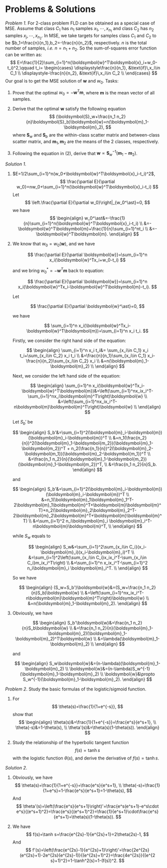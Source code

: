 # Problems & Solutions

*Problem 1.* For 2-class problem FLD can be obtained as a special case of MSE. Assume that class $C_1$ has $n_1$ samples $x_1, \cdots, x_{n_1}$ and class $C_2$ has $n_2$ samples $x_j,\cdots,x_{n_2}$. In MSE, we take targets for samples class $C_1$ and $C_2$ to be $b_1=\frac{n}{n_1},b_2=-\frac{n}{n_2}$, respectively. $n$ is the total number of samples, *i.e.* $n=n_1+n_2$. So the sum-of-squares error function can be written as:
$$
E=\frac{1}{2}\sum_{i=1}^n(\boldsymbol{w}^T\boldsymbol{x}_i+w_0-t_i)^2,\qquad
t_i=
\begin{cases}
\displaystyle\frac{n}{n_1}, &\text{if}\,x_i\in C_1 \\
\displaystyle-\frac{n}{n_2}, &\text{if}\,x_i\in C_2 \\
\end{cases}
$$
Our goal is to get the MSE solution of $\boldsymbol{w}$ and $w_0$. Tasks:

1. Prove that the optimal $w_0=-\boldsymbol{w}^T\boldsymbol{m}$, where $\boldsymbol{m}$ is the mean vector of all samples.

2. Derive that the optimal $\boldsymbol{w}$ satisfy the following equation
   $$
   (\boldsymbol{S}_w+\frac{n_1 n_2}{n}\boldsymbol{S}_b)\boldsymbol{w}=n(\boldsymbol{m}_1-\boldsymbol{m}_2),
   $$
   where $\boldsymbol{S}_w$ and $\boldsymbol{S}_b$ are the within-class scatter matrix and between-class scatter matrix, and $\boldsymbol{m}_1, \boldsymbol{m}_2$ are the means of the 2 classes, respectively.

3. Following the equation in (2), derive that $\boldsymbol{w}\propto\boldsymbol{S}_w^{-1}(\boldsymbol{m}_1-\boldsymbol{m}_2)$.

*Solution 1*.

1. $E=1/2\sum_{i=1}^n(w_0+\boldsymbol{w}^T\boldsymbol{x}_i-t_i)^2$,
   $$
   \frac{\partial E}{\partial w_0}=nw_0+\sum_{i=1}^n(\boldsymbol{w}^T\boldsymbol{x}_i-t_i)
   $$
   Let
   $$
   \left.\frac{\partial E}{\partial w_0}\right|_{w_0^\ast}=0,
   $$
   we have
   $$
   \begin{align}
   w_0^\ast&=-\frac{1}{n}\sum_{i=1}^n(\boldsymbol{w}^T\boldsymbol{x}_i-t_i) \\
   &=-\boldsymbol{w}^T\boldsymbol{m}+\frac{1}{n}\sum_{i=1}^nt_i \\
   &=-\boldsymbol{w}^T\boldsymbol{m}.
   \end{align}
   $$

2. We know that $w_0=w_0(\boldsymbol w)$, and we have

   $$
   \frac{\partial E}{\partial \boldsymbol{w}}=\sum_{i=1}^n x_i(\boldsymbol{w}^Tx_i+w_0-t_i)
   $$

   and we bring $w_0^\ast=-\boldsymbol{w}^T\boldsymbol{m}$ back to equation:

   $$
   \frac{\partial E}{\partial \boldsymbol{w}}=\sum_{i=1}^n x_i(\boldsymbol{w}^Tx_i-\boldsymbol{w}^T\boldsymbol{m}-t_i).
   $$

   Let 
   
   $$
   \frac{\partial E}{\partial \boldsymbol{w}^\ast}=0,
   $$
   
   we have

   $$
   \sum_{i=1}^n x_i(\boldsymbol{w}^Tx_i-\boldsymbol{w}^T\boldsymbol{m})=\sum_{i=1}^n x_i t_i.
   $$

   Firstly, we consider the right hand side of the equation:

   $$
   \begin{align}
   \sum_{i=1}^n x_i t_i&=
   \sum_{x_i\in C_1} x_i t_i+\sum_{x_i\in C_2} x_i t_i \\
   &=\frac{n}{n_1}\sum_{x_i\in C_1} x_i-\frac{n}{n_2}\sum_{x_i\in C_2} x_i \\
   &=n(\boldsymbol{m}_1-\boldsymbol{m}_2) \\
   \end{align}
   $$

   Next, we consider the left hand side of the equation:

   $$
   \begin{align}
   \sum_{i=1}^n x_i(\boldsymbol{w}^Tx_i-\boldsymbol{w}^T\boldsymbol{m})&=\left(\sum_{i=1}^nx_ix_i^T-\sum_{i=1}^nx_i\boldsymbol{m}^T\right)\boldsymbol{w} \\
   &=\left(\sum_{i=1}^nx_ix_i^T-n\boldsymbol{m}\boldsymbol{m}^T\right)\boldsymbol{w} \\
   \end{align}
   $$

   Let $S_b'$ be

   $$
   \begin{align}
   S_b'&=\sum_{i=1}^2(\boldsymbol{m}_i-\boldsymbol{m})(\boldsymbol{m}_i-\boldsymbol{m})^T \\
   &=n_1(\frac{n_2}{n})^2(\boldsymbol{m}_1-\boldsymbol{m_2})(\boldsymbol{m}_1-\boldsymbol{m_2})^T + n_2(\frac{n_1}{n})^2(\boldsymbol{m}_2-\boldsymbol{m_1})(\boldsymbol{m}_2-\boldsymbol{m_1})^T \\
   &=\frac{n_1 n_2}{n}(\boldsymbol{m}_1-\boldsymbol{m_2})(\boldsymbol{m}_1-\boldsymbol{m_2})^T, \\
   &=\frac{n_1 n_2}{n}S_b.
   \end{align}
   $$

   and

   $$
   \begin{align}
   S_b'&=\sum_{i=1}^2(\boldsymbol{m}_i-\boldsymbol{m})(\boldsymbol{m}_i-\boldsymbol{m})^T \\
   &=n_1(\boldsymbol{m}_1\boldsymbol{m}_1^T-2\boldsymbol{m}_1\boldsymbol{m}^T+\boldsymbol{m}\boldsymbol{m}^T)+n_2(\boldsymbol{m}_2\boldsymbol{m}_2^T-2\boldsymbol{m}_2\boldsymbol{m}^T+\boldsymbol{m}\boldsymbol{m}^T) \\
   &=\sum_{i=1}^2 n_i\boldsymbol{m}_i \boldsymbol{m}_i^T-n\boldsymbol{m}\boldsymbol{m}^T, \\
   \end{align}
   $$

   while $S_w$ equals to

   $$
   \begin{align}
   S_w&=\sum_{i=1}^2\sum_{x_i\in C_i}(x_i-\boldsymbol{m}_i)(x_i-\boldsymbol{m}_i)^T \\
   &=\sum_{i=1}^2\left(\sum_{x_i\in C_i}x_ix_i^T-\sum_{x_i\in C_i}m_ix_i^T\right) \\
   &=\sum_{i=1}^n x_ix_i^T-\sum_{i=1}^2 n_i\boldsymbol{m}_i \boldsymbol{m}_i^T. \\
   \end{align}
   $$

   So we have

   $$
   \begin{align}
   (S_w+S_b')\boldsymbol{w}&=(S_w+\frac{n_1 n_2}{n}S_b)\boldsymbol{w} \\
   &=\left(\sum_{i=1}^nx_ix_i^T-n\boldsymbol{m}\boldsymbol{m}^T\right)\boldsymbol{w} \\
   &=n(\boldsymbol{m}_1-\boldsymbol{m}_2).
   \end{align}
   $$

3. Obviously, we have

   $$
   \begin{align}
   S_b'\boldsymbol{w}&=\frac{n_1 n_2}{n}S_b\boldsymbol{w} \\
   &=\frac{n_1 n_2}{n}(\boldsymbol{m}_1-\boldsymbol{m}_2)(\boldsymbol{m}_1-\boldsymbol{m}_2)^T\boldsymbol{w} \\
   &=\lambda(\boldsymbol{m}_1-\boldsymbol{m}_2) \\
   \end{align}
   $$

   and

   $$
   \begin{align}
   S_w\boldsymbol{w}&=(n-\lambda)(\boldsymbol{m}_1-\boldsymbol{m}_2) \\
   \boldsymbol{w}&=(n-\lambda)S_w^{-1}(\boldsymbol{m}_1-\boldsymbol{m}_2) \\
   \boldsymbol{w}&\propto S_w^{-1}(\boldsymbol{m}_1-\boldsymbol{m}_2).
   \end{align}
   $$
   

*Problem 2*. Study the basic formulas of the logistic/sigmoid function.

1. For
   $$
   \theta(s)=\frac{1}{1+e^{-s}},
   $$
   show that
   $$
   \begin{align}
   \theta(s)&=\frac{1}{1+e^{-s}}=\frac{e^s}{e^s+1}, \\
   \theta(-s)&=1-\theta(s), \\
   \theta'(s)&=\theta(s)(1-\theta(s)).
   \end{align}
   $$

2. Study the relationship of the hyperbolic tangent function
   $$
   f(s)=\tanh s
   $$
   with the logistic function $\theta(s)$, and derive the derivative of $f(s)=\tanh s$.

*Solution 2*. 

1. Obviously, we have
   $$
   \theta(s)=\frac{1}{1+e^{-s}}=\frac{e^s}{e^s+1}, \\
   \theta(-s)=\frac{1}{1+e^s}=1-\frac{e^s}{e^s+1}=1-\theta(s),
   $$
   And
   $$
   \theta'(s)=\left(\frac{e^s}{e^s+1}\right)'=\frac{e^s(e^s+1)-e^s\cdot e^s}{(e^s+1)^2}=\frac{e^s}{(e^s+1)^2}=\frac{1}{e^s+1}\cdot\frac{e^s}{e^s+1}=\theta(s)(1-\theta(s)).
   $$

2. We have
   $$
   f(s)=\tanh s=\frac{e^{2s}-1}{e^{2s}+1}=2\theta(2s)-1,
   $$
   And
   $$
   f'(s)=\left(\frac{e^{2s}-1}{e^{2s}+1}\right)'=\frac{2e^{2s}(e^{2s}+1)-2e^{2s}(e^{2s}-1)}{(e^{2s}+1)^2}=\frac{4e^{2s}}{(e^{2 s}+1)^2}=1-\tanh^2(s)=1-(f(s))^2.
   $$